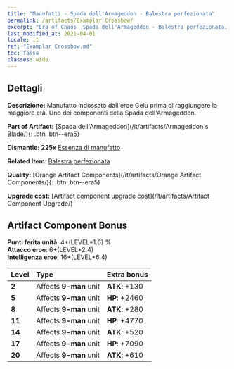 ```yaml
---
title: "Manufatti - Spada dell'Armageddon - Balestra perfezionata"
permalink: /artifacts/Examplar Crossbow/
excerpt: "Era of Chaos  Spada dell'Armageddon - Balestra perfezionata. Manufatto indossato dall'eroe Gelu prima di raggiungere la maggiore età. Uno dei componenti della Spada dell'Armageddon."
last_modified_at: 2021-04-01
locale: it
ref: "Examplar Crossbow.md"
toc: false
classes: wide
---
```




## Dettagli

 **Descrizione:** Manufatto indossato dall'eroe Gelu prima di raggiungere la maggiore età. Uno dei componenti della Spada dell'Armageddon.

 **Part of Artifact:** [Spada dell'Armageddon](/it/artifacts/Armageddon's Blade/){: .btn .btn--era5}

 **Dismantle: 225x** [Essenza di manufatto](/it/Items/con_905/)

 **Related Item**: [Balestra perfezionata](/it/Items/art_171/)

 **Quality:** [Orange Artifact Components](/it/artifacts/Orange Artifact Components/){: .btn .btn--era5}

 **Upgrade cost:** [Artifact component upgrade cost](/it/artifacts/Artifact Component Upgrade/)

## Artifact Component Bonus

  **Punti ferita unità**: 4+(LEVEL\*1.6) %<br/>**Attacco eroe**: 6+(LEVEL\*2.4)<br/>**Intelligenza eroe**: 16+(LEVEL\*6.4)

  |  Level  | Type |    Extra bonus  | 
  |:--------|:-----|:----------------| 
  | **2** | Affects **9-man** unit | **ATK**: +130 | 
  | **5** | Affects **9-man** unit | **HP**: +2460 | 
  | **8** | Affects **9-man** unit | **ATK**: +280 | 
  | **11** | Affects **9-man** unit | **HP**: +4770 | 
  | **14** | Affects **9-man** unit | **ATK**: +520 | 
  | **17** | Affects **9-man** unit | **HP**: +7090 | 
  | **20** | Affects **9-man** unit | **ATK**: +610 | 
